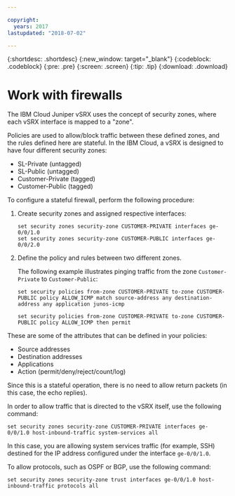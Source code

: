 ```yaml
---

copyright:
  years: 2017
lastupdated: "2018-07-02"

---
```


{:shortdesc: .shortdesc}
{:new_window: target="_blank"}
{:codeblock: .codeblock}
{:pre: .pre}
{:screen: .screen}
{:tip: .tip}
{:download: .download}

# Work with firewalls
The IBM Cloud Juniper vSRX uses the concept of security zones, where each vSRX interface is mapped to a "zone". 

Policies are used to allow/block traffic between these defined zones, and the rules defined here are stateful.
In the IBM Cloud, a vSRX is designed to have four different security zones:

* SL-Private (untagged)
* SL-Public (untagged)
* Customer-Private (tagged)
* Customer-Public (tagged)

To configure a stateful firewall, perform the following procedure:

1. Create security zones and assigned respective interfaces:

	```
	set security zones security-zone CUSTOMER-PRIVATE interfaces ge-0/0/1.0
	set security zones security-zone CUSTOMER-PUBLIC interfaces ge-0/0/2.0
	```

2. Define the policy and rules between two different zones.

	The following example illustrates pinging traffic from the zone `Customer-Private` to `Customer-Public`:

	```
	set security policies from-zone CUSTOMER-PRIVATE to-zone CUSTOMER-PUBLIC policy ALLOW_ICMP match source-address any destination-address any application junos-icmp

	set security policies from-zone CUSTOMER-PRIVATE to-zone CUSTOMER-PUBLIC policy ALLOW_ICMP then permit
	```

These are some of the attributes that can be defined in your policies:

* Source addresses
* Destination addresses
* Applications
* Action (permit/deny/reject/count/log)

Since this is a stateful operation, there is no need to allow return packets (in this case, the echo replies).

In order to allow traffic that is directed to the vSRX itself, use the following command:

```
set security zones security-zone CUSTOMER-PRIVATE interfaces ge-0/0/1.0 host-inbound-traffic system-services all
```

In this case, you are allowing system services traffic (for example, SSH) destined for the IP address configured under the interface `ge-0/0/1.0`.

To allow protocols, such as OSPF or BGP, use the following command:

```
set security zones security-zone trust interfaces ge-0/0/1.0 host-inbound-traffic protocols all
```
